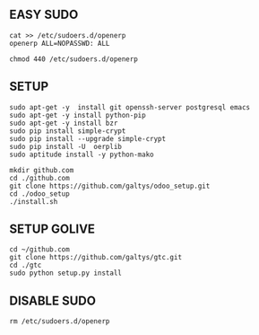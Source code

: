 EASY SUDO
---------

```
cat >> /etc/sudoers.d/openerp
openerp ALL=NOPASSWD: ALL

chmod 440 /etc/sudoers.d/openerp
```

SETUP
-----

```
sudo apt-get -y  install git openssh-server postgresql emacs
sudo apt-get -y install python-pip
sudo apt-get -y install bzr
sudo pip install simple-crypt
sudo pip install --upgrade simple-crypt
sudo pip install -U  oerplib
sudo aptitude install -y python-mako

mkdir github.com
cd ./github.com
git clone https://github.com/galtys/odoo_setup.git
cd ./odoo_setup
./install.sh
```

SETUP GOLIVE
------------

```
cd ~/github.com
git clone https://github.com/galtys/gtc.git
cd ./gtc
sudo python setup.py install
```

DISABLE SUDO
------------

```
rm /etc/sudoers.d/openerp
```
